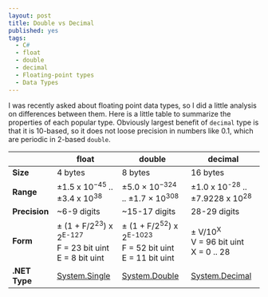 ```yaml
---
layout: post
title: Double vs Decimal
published: yes
tags:
  - C#
  - float
  - double
  - decimal
  - Floating-point types
  - Data Types
---
```

I was recently asked about floating point data types, so I did a little analysis on differences between them. Here is a little table to summarize the properties of each popular type. Obviously largest benefit of `decimal` type is that it is 10-based, so it does not loose precision in numbers like 0.1, which are periodic in 2-based `double`.

|               | float       | double        | decimal      |
|---------------|-------------|---------------|--------------|
| **Size**      | 4 bytes     | 8 bytes       | 16 bytes     |
| **Range**     | ±1.5 x 10<sup>−45</sup> .. ±3.4 x 10<sup>38</sup> | ±5.0 × 10<sup>−324</sup> .. ±1.7 × 10<sup>308</sup> | ±1.0 x 10<sup>-28</sup> .. ±7.9228 x 10<sup>28</sup> |
| **Precision** | ~6-9 digits | ~15-17 digits | 28-29 digits |
| **Form**      | ± (1 + F/2<sup>23</sup>) x 2<sup>E-127</sup><br>F = 23 bit uint<br>E = 8 bit uint | ± (1 + F/2<sup>52</sup>) x 2<sup>E-1023</sup><br>F = 52 bit uint<br>E = 11 bit uint | ± V/10<sup>X</sup><br>V = 96 bit uint<br>X = 0 .. 28 |
| **.NET Type** | [System.Single](https://learn.microsoft.com/en-us/dotnet/api/system.single)       | [System.Double](https://learn.microsoft.com/en-us/dotnet/api/system.double)         | [System.Decimal](https://learn.microsoft.com/en-us/dotnet/api/system.decimal) |

